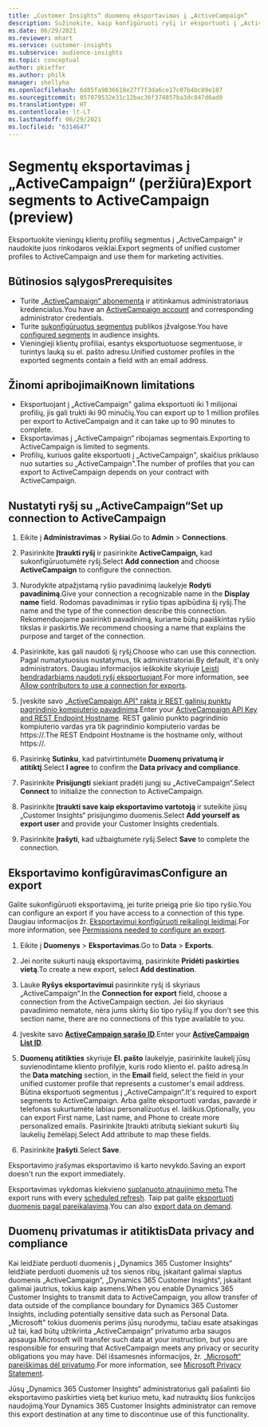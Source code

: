 ```yaml
---
title: „Customer Insights“ duomenų eksportavimas į „ActiveCampaign“
description: Sužinokite, kaip konfigūruoti ryšį ir eksportuoti į „ActiveCampaign“.
ms.date: 06/29/2021
ms.reviewer: mhart
ms.service: customer-insights
ms.subservice: audience-insights
ms.topic: conceptual
author: pkieffer
ms.author: philk
manager: shellyha
ms.openlocfilehash: 6d85fa9836618e27f7f3da6ce17c07b4bc89e187
ms.sourcegitcommit: 057079532e31c12bac36f374857ba3dc847d6ad0
ms.translationtype: HT
ms.contentlocale: lt-LT
ms.lasthandoff: 06/29/2021
ms.locfileid: "6314647"
---
```

# <a name="export-segments-to-activecampaign-preview"></a><span data-ttu-id="d835d-103">Segmentų eksportavimas į „ActiveCampaign“ (peržiūra)</span><span class="sxs-lookup"><span data-stu-id="d835d-103">Export segments to ActiveCampaign (preview)</span></span>

<span data-ttu-id="d835d-104">Eksportuokite vieningų klientų profilių segmentus į „ActiveCampaign" ir naudokite juos rinkodaros veiklai.</span><span class="sxs-lookup"><span data-stu-id="d835d-104">Export segments of unified customer profiles to ActiveCampaign and use them for marketing activities.</span></span>

## <a name="prerequisites"></a><span data-ttu-id="d835d-105">Būtinosios sąlygos</span><span class="sxs-lookup"><span data-stu-id="d835d-105">Prerequisites</span></span>

-   <span data-ttu-id="d835d-106">Turite [„ActiveCampaign“ abonementą](https://www.activecampaign.com/) ir atitinkamus administratoriaus kredencialus.</span><span class="sxs-lookup"><span data-stu-id="d835d-106">You have an [ActiveCampaign account](https://www.activecampaign.com/) and corresponding administrator credentials.</span></span>
-   <span data-ttu-id="d835d-107">Turite [sukonfigūruotus segmentus](segments.md) publikos įžvalgose.</span><span class="sxs-lookup"><span data-stu-id="d835d-107">You have [configured segments](segments.md) in audience insights.</span></span>
-   <span data-ttu-id="d835d-108">Vieningieji klientų profiliai, esantys eksportuotuose segmentuose, ir turintys lauką su el. pašto adresu.</span><span class="sxs-lookup"><span data-stu-id="d835d-108">Unified customer profiles in the exported segments contain a field with an email address.</span></span>

## <a name="known-limitations"></a><span data-ttu-id="d835d-109">Žinomi apribojimai</span><span class="sxs-lookup"><span data-stu-id="d835d-109">Known limitations</span></span>

- <span data-ttu-id="d835d-110">Eksportuojant į „ActiveCampaign" galima eksportuoti iki 1 milijonai profilių, jis gali trukti iki 90 minučių.</span><span class="sxs-lookup"><span data-stu-id="d835d-110">You can export up to 1 million profiles per export to ActiveCampaign and it can take up to 90 minutes to complete.</span></span>
- <span data-ttu-id="d835d-111">Eksportavimas į „ActiveCampaign“ ribojamas segmentais.</span><span class="sxs-lookup"><span data-stu-id="d835d-111">Exporting to ActiveCampaign is limited to segments.</span></span>
- <span data-ttu-id="d835d-112">Profilių, kuriuos galite eksportuoti į „ActiveCampaign", skaičius priklauso nuo sutarties su „ActiveCampaign".</span><span class="sxs-lookup"><span data-stu-id="d835d-112">The number of profiles that you can export to ActiveCampaign depends on your contract with ActiveCampaign.</span></span>

## <a name="set-up-connection-to-activecampaign"></a><span data-ttu-id="d835d-113">Nustatyti ryšį su „ActiveCampaign“</span><span class="sxs-lookup"><span data-stu-id="d835d-113">Set up connection to ActiveCampaign</span></span>

1. <span data-ttu-id="d835d-114">Eikite į **Administravimas** > **Ryšiai**.</span><span class="sxs-lookup"><span data-stu-id="d835d-114">Go to **Admin** > **Connections**.</span></span>

1. <span data-ttu-id="d835d-115">Pasirinkite **Įtraukti ryšį** ir pasirinkite **ActiveCampaign,** kad sukonfigūruotumėte ryšį.</span><span class="sxs-lookup"><span data-stu-id="d835d-115">Select **Add connection** and choose **ActiveCampaign** to configure the connection.</span></span>

1. <span data-ttu-id="d835d-116">Nurodykite atpažįstamą ryšio pavadinimą laukelyje **Rodyti pavadinimą**.</span><span class="sxs-lookup"><span data-stu-id="d835d-116">Give your connection a recognizable name in the **Display name** field.</span></span> <span data-ttu-id="d835d-117">Rodomas pavadinimas ir ryšio tipas apibūdina šį ryšį.</span><span class="sxs-lookup"><span data-stu-id="d835d-117">The name and the type of the connection describe this connection.</span></span> <span data-ttu-id="d835d-118">Rekomenduojame pasirinkti pavadinimą, kuriame būtų paaiškintas ryšio tikslas ir paskirtis.</span><span class="sxs-lookup"><span data-stu-id="d835d-118">We recommend choosing a name that explains the purpose and target of the connection.</span></span>

1. <span data-ttu-id="d835d-119">Pasirinkite, kas gali naudoti šį ryšį.</span><span class="sxs-lookup"><span data-stu-id="d835d-119">Choose who can use this connection.</span></span> <span data-ttu-id="d835d-120">Pagal numatytuosius nustatymus, tik administratoriai.</span><span class="sxs-lookup"><span data-stu-id="d835d-120">By default, it's only administrators.</span></span> <span data-ttu-id="d835d-121">Daugiau informacijos ieškokite skyriuje [Leisti bendradarbiams naudoti ryšį eksportuojant](connections.md#allow-contributors-to-use-a-connection-for-exports).</span><span class="sxs-lookup"><span data-stu-id="d835d-121">For more information, see [Allow contributors to use a connection for exports](connections.md#allow-contributors-to-use-a-connection-for-exports).</span></span>

1. <span data-ttu-id="d835d-122">Įveskite savo [„ActiveCampaign API" raktą ir REST galinių punktų pagrindinio kompiuterio pavadinimą](https://help.activecampaign.com/hc/articles/207317590-Getting-started-with-the-API#how-to-obtain-your-activecampaign-api-url-and-key).</span><span class="sxs-lookup"><span data-stu-id="d835d-122">Enter your [ActiveCampaign API Key and REST Endpoint Hostname](https://help.activecampaign.com/hc/articles/207317590-Getting-started-with-the-API#how-to-obtain-your-activecampaign-api-url-and-key).</span></span> <span data-ttu-id="d835d-123">REST galinio punkto pagrindinio kompiuterio vardas yra tik pagrindinio kompiuterio vardas be https://.</span><span class="sxs-lookup"><span data-stu-id="d835d-123">The REST Endpoint Hostname is the hostname only, without https://.</span></span> 

1. <span data-ttu-id="d835d-124">Pasirinkę **Sutinku**, kad patvirtintumėte **Duomenų privatumą ir atitiktį**.</span><span class="sxs-lookup"><span data-stu-id="d835d-124">Select **I agree** to confirm the **Data privacy and compliance**.</span></span>

1. <span data-ttu-id="d835d-125">Pasirinkite **Prisijungti** siekiant pradėti jungį su „ActiveCampaign“.</span><span class="sxs-lookup"><span data-stu-id="d835d-125">Select **Connect** to initialize the connection to ActiveCampaign.</span></span>

1. <span data-ttu-id="d835d-126">Pasirinkite **Įtraukti save kaip eksportavimo vartotoją** ir suteikite jūsų „Customer Insights“ prisijungimo duomenis.</span><span class="sxs-lookup"><span data-stu-id="d835d-126">Select **Add yourself as export user** and provide your Customer Insights credentials.</span></span>

1. <span data-ttu-id="d835d-127">Pasirinkite **Įrašyti**, kad užbaigtumėte ryšį.</span><span class="sxs-lookup"><span data-stu-id="d835d-127">Select **Save** to complete the connection.</span></span>

## <a name="configure-an-export"></a><span data-ttu-id="d835d-128">Eksportavimo konfigūravimas</span><span class="sxs-lookup"><span data-stu-id="d835d-128">Configure an export</span></span>

<span data-ttu-id="d835d-129">Galite sukonfigūruoti eksportavimą, jei turite prieigą prie šio tipo ryšio.</span><span class="sxs-lookup"><span data-stu-id="d835d-129">You can configure an export if you have access to a connection of this type.</span></span> <span data-ttu-id="d835d-130">Daugiau informacijos žr. [Eksportavimui konfigūruoti reikalingi leidimai](export-destinations.md#set-up-a-new-export).</span><span class="sxs-lookup"><span data-stu-id="d835d-130">For more information, see [Permissions needed to configure an export](export-destinations.md#set-up-a-new-export).</span></span>

1. <span data-ttu-id="d835d-131">Eikite į **Duomenys** > **Eksportavimas**.</span><span class="sxs-lookup"><span data-stu-id="d835d-131">Go to **Data** > **Exports**.</span></span>

1. <span data-ttu-id="d835d-132">Jei norite sukurti naują eksportavimą, pasirinkite **Pridėti paskirties vietą**.</span><span class="sxs-lookup"><span data-stu-id="d835d-132">To create a new export, select **Add destination**.</span></span>

1. <span data-ttu-id="d835d-133">Lauke **Ryšys eksportavimui** pasirinkite ryšį iš skyriaus „ActiveCampaign“.</span><span class="sxs-lookup"><span data-stu-id="d835d-133">In the **Connection for export** field, choose a connection from the ActiveCampaign section.</span></span> <span data-ttu-id="d835d-134">Jei šio skyriaus pavadinimo nematote, nėra jums skirtų šio tipo ryšių.</span><span class="sxs-lookup"><span data-stu-id="d835d-134">If you don't see this section name, there are no connections of this type available to you.</span></span>

1. <span data-ttu-id="d835d-135">Įveskite savo [**ActiveCampaign sąrašo ID**](https://help.activecampaign.com/hc/articles/360000030559-How-to-create-a-list-in-ActiveCampaign).</span><span class="sxs-lookup"><span data-stu-id="d835d-135">Enter your [**ActiveCampaign List ID**](https://help.activecampaign.com/hc/articles/360000030559-How-to-create-a-list-in-ActiveCampaign).</span></span>    

3. <span data-ttu-id="d835d-136">**Duomenų atitikties** skyriuje **El. pašto** laukelyje, pasirinkite laukelį jūsų suvienodintame kliento profilyje, kuris rodo kliento el. pašto adresą.</span><span class="sxs-lookup"><span data-stu-id="d835d-136">In the **Data matching** section, in the **Email** field, select the field in your unified customer profile that represents a customer's email address.</span></span> <span data-ttu-id="d835d-137">Būtina eksportuoti segmentus į „ActiveCampaign“.</span><span class="sxs-lookup"><span data-stu-id="d835d-137">It's required to export segments to ActiveCampaign.</span></span> <span data-ttu-id="d835d-138">Arba galite eksportuoti vardas, pavardė ir telefonas sukurtumėte labiau personalizuotus el. laiškus.</span><span class="sxs-lookup"><span data-stu-id="d835d-138">Optionally, you can export First name, Last name, and Phone to create more personalized emails.</span></span> <span data-ttu-id="d835d-139">Pasirinkite Įtraukti atributą siekiant sukurti šių laukelių žemėlapį.</span><span class="sxs-lookup"><span data-stu-id="d835d-139">Select Add attribute to map these fields.</span></span>

1. <span data-ttu-id="d835d-140">Pasirinkite **Įrašyti**.</span><span class="sxs-lookup"><span data-stu-id="d835d-140">Select **Save**.</span></span>

<span data-ttu-id="d835d-141">Eksportavimo įrašymas eksportavimo iš karto nevykdo.</span><span class="sxs-lookup"><span data-stu-id="d835d-141">Saving an export doesn't run the export immediately.</span></span>

<span data-ttu-id="d835d-142">Eksportavimas vykdomas kiekvieno [suplanuoto atnaujinimo metu](system.md#schedule-tab).</span><span class="sxs-lookup"><span data-stu-id="d835d-142">The export runs with every [scheduled refresh](system.md#schedule-tab).</span></span> <span data-ttu-id="d835d-143">Taip pat galite [eksportuoti duomenis pagal pareikalavimą](export-destinations.md#run-exports-on-demand).</span><span class="sxs-lookup"><span data-stu-id="d835d-143">You can also [export data on demand](export-destinations.md#run-exports-on-demand).</span></span> 


## <a name="data-privacy-and-compliance"></a><span data-ttu-id="d835d-144">Duomenų privatumas ir atitiktis</span><span class="sxs-lookup"><span data-stu-id="d835d-144">Data privacy and compliance</span></span>

<span data-ttu-id="d835d-145">Kai leidžiate perduoti duomenis į „Dynamics 365 Customer Insights“ leidžiate perduoti duomenis už tos sienos ribų, įskaitant galimai slaptus duomenis „ActiveCampaign“, „Dynamics 365 Customer Insights“, įskaitant galimai jautrius, tokius kaip asmens.</span><span class="sxs-lookup"><span data-stu-id="d835d-145">When you enable Dynamics 365 Customer Insights to transmit data to ActiveCampaign, you allow transfer of data outside of the compliance boundary for Dynamics 365 Customer Insights, including potentially sensitive data such as Personal Data.</span></span> <span data-ttu-id="d835d-146">„Microsoft" tokius duomenis perims jūsų nurodymu, tačiau esate atsakingas už tai, kad būtų užtikrinta „ActiveCampaign“ privatumo arba saugos apsauga.</span><span class="sxs-lookup"><span data-stu-id="d835d-146">Microsoft will transfer such data at your instruction, but you are responsible for ensuring that ActiveCampaign meets any privacy or security obligations you may have.</span></span> <span data-ttu-id="d835d-147">Dėl išsamesnės informacijos, žr. [„Microsoft“ pareiškimas dėl privatumo](https://go.microsoft.com/fwlink/?linkid=396732).</span><span class="sxs-lookup"><span data-stu-id="d835d-147">For more information, see [Microsoft Privacy Statement](https://go.microsoft.com/fwlink/?linkid=396732).</span></span>

<span data-ttu-id="d835d-148">Jūsų „Dynamics 365 Customer Insights“ administratorius gali pašalinti šio eksportavimo paskirties vietą bet kuriuo metu, kad nutrauktų šios funkcijos naudojimą.</span><span class="sxs-lookup"><span data-stu-id="d835d-148">Your Dynamics 365 Customer Insights administrator can remove this export destination at any time to discontinue use of this functionality.</span></span>
